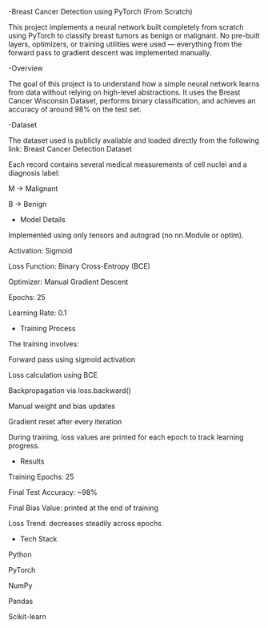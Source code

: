 -﻿Breast Cancer Detection using PyTorch (From Scratch)

This project implements a neural network built completely from scratch using PyTorch to classify breast tumors as benign or malignant.
No pre-built layers, optimizers, or training utilities were used — everything from the forward pass to gradient descent was implemented manually.

 -Overview

The goal of this project is to understand how a simple neural network learns from data without relying on high-level abstractions.
It uses the Breast Cancer Wisconsin Dataset, performs binary classification, and achieves an accuracy of around 98% on the test set.

 -Dataset

The dataset used is publicly available and loaded directly from the following link:
Breast Cancer Detection Dataset

Each record contains several medical measurements of cell nuclei and a diagnosis label:

M → Malignant

B → Benign

- Model Details

Implemented using only tensors and autograd (no nn.Module or optim).

Activation: Sigmoid

Loss Function: Binary Cross-Entropy (BCE)

Optimizer: Manual Gradient Descent

Epochs: 25

Learning Rate: 0.1

- Training Process

The training involves:

Forward pass using sigmoid activation

Loss calculation using BCE

Backpropagation via loss.backward()

Manual weight and bias updates

Gradient reset after every iteration

During training, loss values are printed for each epoch to track learning progress.

- Results

Training Epochs: 25

Final Test Accuracy: ~98%

Final Bias Value: printed at the end of training

Loss Trend: decreases steadily across epochs

- Tech Stack

Python

PyTorch

NumPy

Pandas

Scikit-learn

